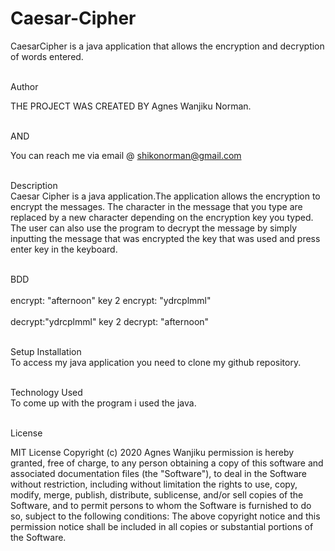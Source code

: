 # Caesar-Cipher
CaesarCipher is a java application that allows the encryption and decryption of words entered.
 
 <br>Author<br>
 
 THE PROJECT WAS CREATED BY Agnes Wanjiku Norman.
 
 <br>AND<br>
 
 You can reach me via email @ shikonorman@gmail.com
 
 
 <br>Description<br>
 Caesar Cipher is a java application.The application allows the encryption to encrypt the messages. The character in the message that you type are replaced by a new 
 character depending on the encryption key you typed. The user can also use the program to decrypt the message by simply inputting the message that was encrypted the key that was used and press enter key in the keyboard.

<br>BDD<br>
<br>encrypt: "afternoon"  key 2      encrypt: "ydrcplmml"<br>
<br>decrypt:"ydrcplmml"   key 2       decrypt: "afternoon"<br>

<br>Setup Installation <br>
To access my java application you need to clone my github repository.

<br>Technology Used <br>
To come up with the program i used the java.

<br>License<br>

MIT License Copyright (c) 2020 Agnes Wanjiku permission is hereby granted, free of charge, to any person obtaining a copy of this software and associated documentation files (the "Software"), to deal in the Software without restriction, including without limitation the rights to use, copy, modify, merge, publish, distribute, sublicense, and/or sell copies of the Software, and to permit persons to whom the Software is furnished to do so, subject to the following conditions: The above copyright notice and this permission notice shall be included in all copies or substantial portions of the Software.
